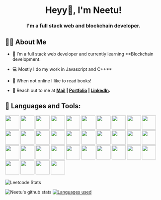 ### <h1 align='center'>Heyy👋, I'm Neetu!</h1>

<h3 align="center">I'm a full stack web and blockchain developer.</h3>

## 🙋‍♂️ About Me


- 🌱 I’m a full stack web developer and currently learning **Blockchain development.

- 💻 Mostly I do my work in Javascript and C++**

- 👯 When not online I like to read books!
 
- 🧑 Reach out to me at **[Mail](chaudharyneetu749@gmail.com) | [Portfolio](https://neetu-749.github.io/portfolio/) | [LinkedIn](https://www.linkedin.com/in/neetu-kumari-169349206/).**

## 🚀 Languages and Tools:

<p align="left"> 
<img src="https://img.icons8.com/color/96/000000/c-programming.png" width=45 height=45></img>
<img src="https://img.icons8.com/color/96/000000/c-plus-plus-logo.png" width=45 height=45></img> 
<img src="https://img.icons8.com/color/96/000000/html-5.png" width=45 height=45></img>
<img src="https://img.icons8.com/color/96/000000/css3.png" width=45 height=45></img>  
<img src="https://img.icons8.com/plasticine/100/000000/bash.png" width=45 height=45></img> 
<img src="https://img.icons8.com/color/96/000000/mongodb.png" width=45 height=45></img>
<img src="https://img.icons8.com/plasticine/100/000000/react.png" width=45 height=45></img>  
<img src="https://upload.wikimedia.org/wikipedia/commons/thumb/d/d5/Tailwind_CSS_Logo.svg/2048px-Tailwind_CSS_Logo.svg.png" width=45 height=45></img> 
<img src="https://img.icons8.com/color/96/000000/bootstrap.png" width=45 height=45></img> 
<img src="https://img.icons8.com/color/96/000000/javascript.png" width=45 height=45></img> 
<img src="https://img.icons8.com/color/96/000000/typescript.png" width=45 height=45></img>
<img src="https://i0.wp.com/cryptologos.cc/logos/ethereum-classic-etc-logo.png" width=45 height=45></img>
<img src="https://th.bing.com/th/id/OIP.DoLrb9TggGLr4fmTyxI3SgHaHa?w=185&h=185&c=7&r=0&o=5&dpr=1.3&pid=1.7" width=45 height=45></img>
<img src="https://th.bing.com/th/id/OIP.3Kxqv2h_xYIirjdADvBB4AHaHa?pid=ImgDet&rs=1" width=45 height=45></img>
<img src="https://moonbeam.network/wp-content/uploads/2020/12/truffle-500.png" width=45 height=45></img>
<img src="https://th.bing.com/th/id/OIP.Yf1Zol6GTLI2E5SzS_WJIwHaFS?pid=ImgDet&rs=1" width=45 height=45></img>  
<img src="https://img.icons8.com/color/96/000000/nodejs.png" width=45 height=45></img> 
<img src="https://img.icons8.com/color/96/000000/firebase.png" width=45 height=45></img> 
<img src="https://img.icons8.com/color/96/000000/mysql-logo.png" width=45 height=45></img>
<img src="https://img.icons8.com/color/96/000000/postgreesql.png" width=45 height=45></img>
<img src="https://cdn.worldvectorlogo.com/logos/fastapi.svg" width=45 height=45></img> 
<img src="https://img.icons8.com/color/96/000000/kubernetes.png" width=45 height=45></img>
<img src="https://img.icons8.com/color/96/000000/jenkins.png" width=45 height=45></img>
<img src="https://img.icons8.com/color/96/000000/google-cloud.png" width=45 height=45></img>
<img src="https://img.icons8.com/color/96/000000/heroku.png" width=45 height=45></img> 
<img src="https://www.vectorlogo.zone/logos/netlify/netlify-icon.svg" width=45 height=45></img>    
<img src="https://img.icons8.com/color/96/000000/git.png" width=45 height=45></img> 
<img src="https://img.icons8.com/material-outlined/96/ffffff/github.png" width=45 height=45></img>
<img src="https://img.icons8.com/color/96/000000/linux--v1.png" width=45 height=45></img>
<img src="https://www.vectorlogo.zone/logos/getpostman/getpostman-icon.svg" width=45 height=45></img>   
<img src="https://img.icons8.com/color/96/000000/ubuntu--v1.png" width=45 height=45></img>  
<img src="https://img.icons8.com/doodle/96/000000/canva.png" width=45 height=45></img>  
<img src="https://img.icons8.com/color/96/000000/markdown.png" width=45 height=45></img> 
<img src="https://avatars.githubusercontent.com/u/44036562?s=280&v=4" width=45 height=45></img>
  
 ![Leetcode Stats](https://leetcode.card.workers.dev/?username=bestie&theme=unicorn)
 
 ![Neetu's github stats](https://github-readme-stats.vercel.app/api?username=neetu-749&show_icons=true&theme=highcontrast)
 <a href="https://github.com/neetu-749/github-readme-stats"><img alt="Languages used" src="https://github-readme-stats.vercel.app/api/top-langs/?username=neetu-749&langs_count=8&count_private=true&layout=compact&theme=react&hide_border=true&bg_color=0D1117" /></a>
